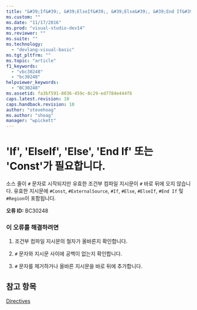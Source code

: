 ```yaml
---
title: "&#39;If&#39;, &#39;ElseIf&#39;, &#39;Else&#39;, &#39;End If&#39; 또는 &#39;Const&#39;가 필요합니다. | Microsoft Docs"
ms.custom: ""
ms.date: "11/17/2016"
ms.prod: "visual-studio-dev14"
ms.reviewer: ""
ms.suite: ""
ms.technology: 
  - "devlang-visual-basic"
ms.tgt_pltfrm: ""
ms.topic: "article"
f1_keywords: 
  - "vbc30248"
  - "bc30248"
helpviewer_keywords: 
  - "BC30248"
ms.assetid: fa3bf591-8036-459c-8c29-ed7784e444f6
caps.latest.revision: 10
caps.handback.revision: 10
author: "stevehoag"
ms.author: "shoag"
manager: "wpickett"
---
```

# &#39;If&#39;, &#39;ElseIf&#39;, &#39;Else&#39;, &#39;End If&#39; 또는 &#39;Const&#39;가 필요합니다.
소스 줄이 `#` 문자로 시작되지만 유효한 조건부 컴파일 지시문이 `#` 바로 뒤에 오지 않습니다. 유효한 지시문에 `#Const`, `#ExternalSource`, `#If`, `#Else`, `#ElseIf`, `#End If` 및 `#Region`이 포함됩니다.  
  
 **오류 ID:** BC30248  
  
### 이 오류를 해결하려면  
  
1.  조건부 컴파일 지시문의 철자가 올바른지 확인합니다.  
  
2.  `#` 문자와 지시문 사이에 공백이 없는지 확인합니다.  
  
3.  `#` 문자를 제거하거나 올바른 지시문을 바로 뒤에 추가합니다.  
  
## 참고 항목  
 [Directives](../Topic/Directives%20\(Visual%20Basic\).md)